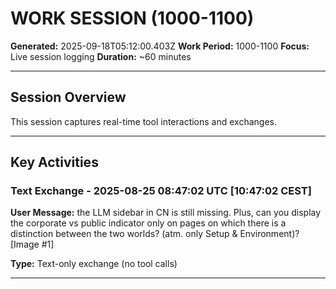 # WORK SESSION (1000-1100)

**Generated:** 2025-09-18T05:12:00.403Z
**Work Period:** 1000-1100
**Focus:** Live session logging
**Duration:** ~60 minutes

---

## Session Overview

This session captures real-time tool interactions and exchanges.

---

## Key Activities

### Text Exchange - 2025-08-25 08:47:02 UTC [10:47:02 CEST]

**User Message:** the LLM sidebar in CN is still missing. Plus, can you display the corporate vs public indicator only on pages on which there is a distinction between the two worlds? (atm. only Setup & Environment)? [Image #1]

**Type:** Text-only exchange (no tool calls)

---

